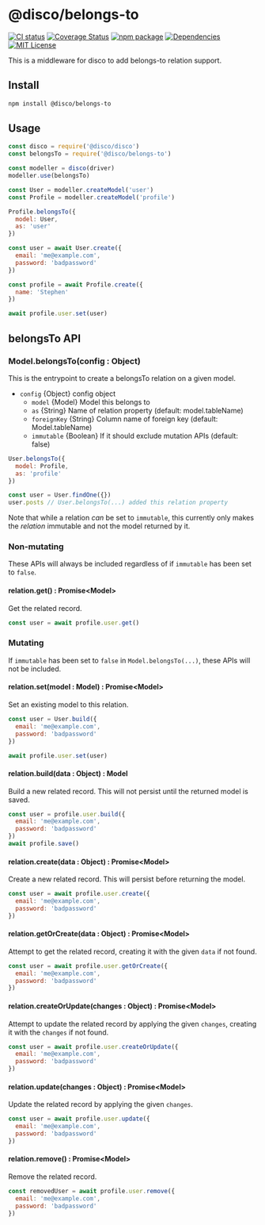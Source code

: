 # @disco/belongs-to

[![CI status](https://github.com/discorm/belongs-to/workflows/ci/badge.svg)](https://github.com/discorm/belongs-to/actions?query=workflow%3Aci+branch%3Amaster)
[![Coverage Status](https://coveralls.io/repos/discorm/belongs-to/badge.png)](https://coveralls.io/r/discorm/belongs-to)
[![npm package](https://img.shields.io/npm/v/@disco/belongs-to)](https://npmjs.com/package/@disco/belongs-to)
[![Dependencies](https://img.shields.io/david/discorm/belongs-to)](https://david-dm.org/discorm/belongs-to)
[![MIT License](https://img.shields.io/npm/l/@disco/belongs-to)](./LICENSE)

This is a middleware for disco to add belongs-to relation support.

## Install

```sh
npm install @disco/belongs-to
```

## Usage

```js
const disco = require('@disco/disco')
const belongsTo = require('@disco/belongs-to')

const modeller = disco(driver)
modeller.use(belongsTo)

const User = modeller.createModel('user')
const Profile = modeller.createModel('profile')

Profile.belongsTo({
  model: User,
  as: 'user'
})

const user = await User.create({
  email: 'me@example.com',
  password: 'badpassword'
})

const profile = await Profile.create({
  name: 'Stephen'
})

await profile.user.set(user)
```

## belongsTo API

### Model.belongsTo(config : Object)
This is the entrypoint to create a belongsTo relation on a given model.

* `config` {Object} config object
  * `model` {Model} Model this belongs to
  * `as` {String} Name of relation property (default: model.tableName)
  * `foreignKey` {String} Column name of foreign key (default: Model.tableName)
  * `immutable` {Boolean} If it should exclude mutation APIs (default: false)

```js
User.belongsTo({
  model: Profile,
  as: 'profile'
})

const user = User.findOne({})
user.posts // User.belongsTo(...) added this relation property
```

Note that while a relation _can_ be set to `immutable`, this currently only makes the _relation_ immutable and not the model returned by it.

### Non-mutating

These APIs will always be included regardless of if `immutable` has been set to `false`.

#### relation.get() : Promise\<Model>

Get the related record.

```js
const user = await profile.user.get()
```

### Mutating

If `immutable` has been set to `false` in `Model.belongsTo(...)`, these APIs will not be included.

#### relation.set(model : Model) : Promise\<Model>

Set an existing model to this relation.

```js
const user = User.build({
  email: 'me@example.com',
  password: 'badpassword'
})

await profile.user.set(user)
```

#### relation.build(data : Object) : Model

Build a new related record. This will not persist until the returned model is saved.

```js
const user = profile.user.build({
  email: 'me@example.com',
  password: 'badpassword'
})
await profile.save()
```

#### relation.create(data : Object) : Promise\<Model>

Create a new related record. This will persist before returning the model.

```js
const user = await profile.user.create({
  email: 'me@example.com',
  password: 'badpassword'
})
```

#### relation.getOrCreate(data : Object) : Promise\<Model>

Attempt to get the related record, creating it with the given `data` if not found.

```js
const user = await profile.user.getOrCreate({
  email: 'me@example.com',
  password: 'badpassword'
})
```

#### relation.createOrUpdate(changes : Object) : Promise\<Model>

Attempt to update the related record by applying the given `changes`, creating it with the `changes` if not found.

```js
const user = await profile.user.createOrUpdate({
  email: 'me@example.com',
  password: 'badpassword'
})
```

#### relation.update(changes : Object) : Promise\<Model>

Update the related record by applying the given `changes`.

```js
const user = await profile.user.update({
  email: 'me@example.com',
  password: 'badpassword'
})
```

#### relation.remove() : Promise\<Model>

Remove the related record.

```js
const removedUser = await profile.user.remove({
  email: 'me@example.com',
  password: 'badpassword'
})
```
